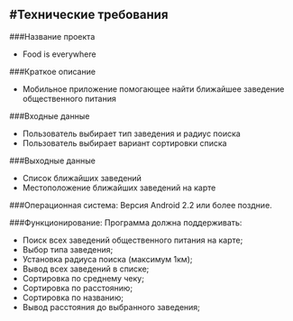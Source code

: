 #Технические требования
----------
###Название проекта
 * Food is everywhere

###Краткое описание
 * Мобильное приложение помогающее найти ближайшее заведение общественного питания

###Входные данные
 * Пользователь выбирает тип заведения и радиус поиска
 * Пользователь выбирает вариант сортировки списка

###Выходные данные
 * Список ближайших заведений
 * Местоположение ближайших заведений на карте




###Операционная система:
Версия Android 2.2 или более поздние.

###Функционирование:
Программа должна поддерживать:
  * Поиск всех заведений общественного питания на карте;
  * Выбор типа заведения;
  * Установка радиуса поиска (максимум 1км);
  * Вывод всех заведений в списке;
  * Сортировка по среднему чеку;
  * Сортировка по расстоянию;
  * Сортировка по названию;
  * Вывод расстояния до выбранного заведения;
